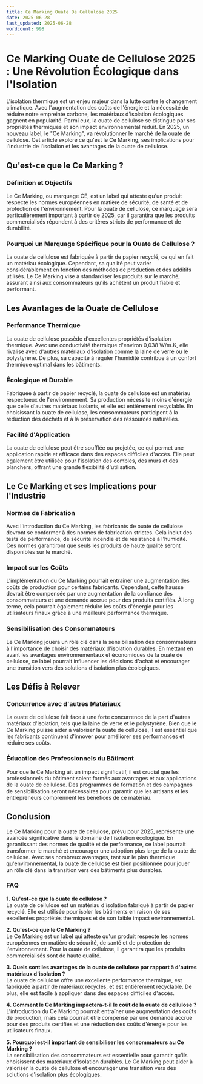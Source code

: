 ```yaml
---
title: Ce Marking Ouate De Cellulose 2025
date: 2025-06-28
last_updated: 2025-06-28
wordcount: 998
---
```


# Ce Marking Ouate de Cellulose 2025 : Une Révolution Écologique dans l'Isolation

L'isolation thermique est un enjeu majeur dans la lutte contre le changement climatique. Avec l'augmentation des coûts de l'énergie et la nécessité de réduire notre empreinte carbone, les matériaux d'isolation écologiques gagnent en popularité. Parmi eux, la ouate de cellulose se distingue par ses propriétés thermiques et son impact environnemental réduit. En 2025, un nouveau label, le "Ce Marking", va révolutionner le marché de la ouate de cellulose. Cet article explore ce qu'est le Ce Marking, ses implications pour l'industrie de l'isolation et les avantages de la ouate de cellulose.

## Qu'est-ce que le Ce Marking ?

### Définition et Objectifs

Le Ce Marking, ou marquage CE, est un label qui atteste qu'un produit respecte les normes européennes en matière de sécurité, de santé et de protection de l'environnement. Pour la ouate de cellulose, ce marquage sera particulièrement important à partir de 2025, car il garantira que les produits commercialisés répondent à des critères stricts de performance et de durabilité.

### Pourquoi un Marquage Spécifique pour la Ouate de Cellulose ?

La ouate de cellulose est fabriquée à partir de papier recyclé, ce qui en fait un matériau écologique. Cependant, sa qualité peut varier considérablement en fonction des méthodes de production et des additifs utilisés. Le Ce Marking vise à standardiser les produits sur le marché, assurant ainsi aux consommateurs qu'ils achètent un produit fiable et performant.

## Les Avantages de la Ouate de Cellulose

### Performance Thermique

La ouate de cellulose possède d'excellentes propriétés d'isolation thermique. Avec une conductivité thermique d'environ 0,038 W/m.K, elle rivalise avec d'autres matériaux d'isolation comme la laine de verre ou le polystyrène. De plus, sa capacité à réguler l'humidité contribue à un confort thermique optimal dans les bâtiments.

### Écologique et Durable

Fabriquée à partir de papier recyclé, la ouate de cellulose est un matériau respectueux de l'environnement. Sa production nécessite moins d'énergie que celle d'autres matériaux isolants, et elle est entièrement recyclable. En choisissant la ouate de cellulose, les consommateurs participent à la réduction des déchets et à la préservation des ressources naturelles.

### Facilité d'Application

La ouate de cellulose peut être soufflée ou projetée, ce qui permet une application rapide et efficace dans des espaces difficiles d'accès. Elle peut également être utilisée pour l'isolation des combles, des murs et des planchers, offrant une grande flexibilité d'utilisation.

## Le Ce Marking et ses Implications pour l'Industrie

### Normes de Fabrication

Avec l'introduction du Ce Marking, les fabricants de ouate de cellulose devront se conformer à des normes de fabrication strictes. Cela inclut des tests de performance, de sécurité incendie et de résistance à l'humidité. Ces normes garantiront que seuls les produits de haute qualité seront disponibles sur le marché.

### Impact sur les Coûts

L'implémentation du Ce Marking pourrait entraîner une augmentation des coûts de production pour certains fabricants. Cependant, cette hausse devrait être compensée par une augmentation de la confiance des consommateurs et une demande accrue pour des produits certifiés. À long terme, cela pourrait également réduire les coûts d'énergie pour les utilisateurs finaux grâce à une meilleure performance thermique.

### Sensibilisation des Consommateurs

Le Ce Marking jouera un rôle clé dans la sensibilisation des consommateurs à l'importance de choisir des matériaux d'isolation durables. En mettant en avant les avantages environnementaux et économiques de la ouate de cellulose, ce label pourrait influencer les décisions d'achat et encourager une transition vers des solutions d'isolation plus écologiques.

## Les Défis à Relever

### Concurrence avec d'autres Matériaux

La ouate de cellulose fait face à une forte concurrence de la part d'autres matériaux d'isolation, tels que la laine de verre et le polystyrène. Bien que le Ce Marking puisse aider à valoriser la ouate de cellulose, il est essentiel que les fabricants continuent d'innover pour améliorer ses performances et réduire ses coûts.

### Éducation des Professionnels du Bâtiment

Pour que le Ce Marking ait un impact significatif, il est crucial que les professionnels du bâtiment soient formés aux avantages et aux applications de la ouate de cellulose. Des programmes de formation et des campagnes de sensibilisation seront nécessaires pour garantir que les artisans et les entrepreneurs comprennent les bénéfices de ce matériau.

## Conclusion

Le Ce Marking pour la ouate de cellulose, prévu pour 2025, représente une avancée significative dans le domaine de l'isolation écologique. En garantissant des normes de qualité et de performance, ce label pourrait transformer le marché et encourager une adoption plus large de la ouate de cellulose. Avec ses nombreux avantages, tant sur le plan thermique qu'environnemental, la ouate de cellulose est bien positionnée pour jouer un rôle clé dans la transition vers des bâtiments plus durables.

### FAQ

**1. Qu'est-ce que la ouate de cellulose ?**  
La ouate de cellulose est un matériau d'isolation fabriqué à partir de papier recyclé. Elle est utilisée pour isoler les bâtiments en raison de ses excellentes propriétés thermiques et de son faible impact environnemental.

**2. Qu'est-ce que le Ce Marking ?**  
Le Ce Marking est un label qui atteste qu'un produit respecte les normes européennes en matière de sécurité, de santé et de protection de l'environnement. Pour la ouate de cellulose, il garantira que les produits commercialisés sont de haute qualité.

**3. Quels sont les avantages de la ouate de cellulose par rapport à d'autres matériaux d'isolation ?**  
La ouate de cellulose offre une excellente performance thermique, est fabriquée à partir de matériaux recyclés, et est entièrement recyclable. De plus, elle est facile à appliquer dans des espaces difficiles d'accès.

**4. Comment le Ce Marking impactera-t-il le coût de la ouate de cellulose ?**  
L'introduction du Ce Marking pourrait entraîner une augmentation des coûts de production, mais cela pourrait être compensé par une demande accrue pour des produits certifiés et une réduction des coûts d'énergie pour les utilisateurs finaux.

**5. Pourquoi est-il important de sensibiliser les consommateurs au Ce Marking ?**  
La sensibilisation des consommateurs est essentielle pour garantir qu'ils choisissent des matériaux d'isolation durables. Le Ce Marking peut aider à valoriser la ouate de cellulose et encourager une transition vers des solutions d'isolation plus écologiques.